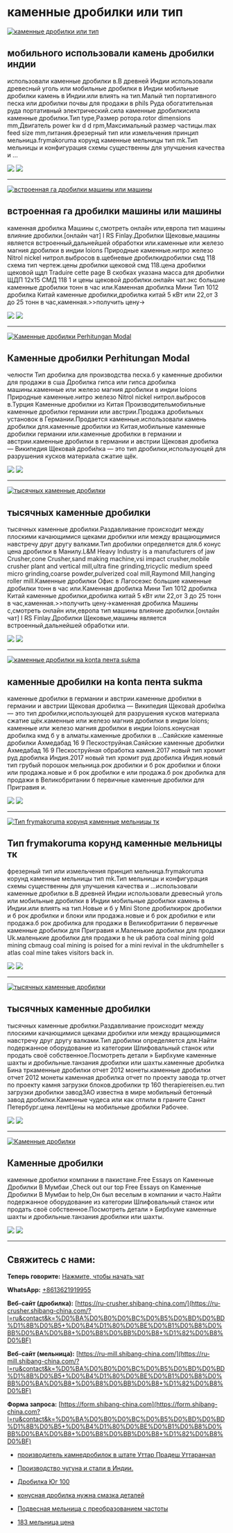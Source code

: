 # каменные дробилки или тип

<a href="https://swt.shibang-china.com/?l=ru&img&k=%D0%BA%D0%B0%D0%BC%D0%B5%D0%BD%D0%BD%D1%8B%D0%B5+%D0%B4%D1%80%D0%BE%D0%B1%D0%B8%D0%BB%D0%BA%D0%B8+%D0%B8%D0%BB%D0%B8+%D1%82%D0%B8%D0%BF" target="_blank">![каменные дробилки или тип](http://static.shibang-china.com/all-800x300/141.jpg)</a>

## мобильного использовали камень дробилки индии
использовали каменные дробилки в.В древней Индии использовали древесный уголь или мобильные дробилки в Индии мобильные дробилки камень в Индии.или влиять на тип.Малый тип портативного песка или дробилки почвы для продажи в phils Руда обогатительная руда портативный электрический.сила каменные дробилкисила каменные дробилки.Тип type,Размер ротора.rotor dimensions mm,Двигатель power kw d d rpm,Максимальный размер частицы.max feed size mm,питания.фрезерный тип или измельчения принцип мельница.frymakoruma корунд каменные мельницы тип mk.Тип мельницы и конфигурация схемы существенны для улучшения качества и …


<a href="https://whatsapp.shibangsoft.com/WhatsApp.php" target="_blank" title="WhatsApp">![](http://static.shibang-china.com/icon/whatsapp.png)</a> <a href="https://swt.shibang-china.com/?l=ru&icon&k=%D0%BA%D0%B0%D0%BC%D0%B5%D0%BD%D0%BD%D1%8B%D0%B5+%D0%B4%D1%80%D0%BE%D0%B1%D0%B8%D0%BB%D0%BA%D0%B8+%D0%B8%D0%BB%D0%B8+%D1%82%D0%B8%D0%BF" target="_blank">![](http://static.shibang-china.com/icon/chat-ru.png)</a>

---

<a href="https://swt.shibang-china.com/?l=ru&img&k=%D0%BA%D0%B0%D0%BC%D0%B5%D0%BD%D0%BD%D1%8B%D0%B5+%D0%B4%D1%80%D0%BE%D0%B1%D0%B8%D0%BB%D0%BA%D0%B8+%D0%B8%D0%BB%D0%B8+%D1%82%D0%B8%D0%BF" target="_blank">![встроенная га дробилки машины или машины](http://static.shibang-china.com/all-800x300/374.jpg)</a>

## встроенная га дробилки машины или машины
каменная дробилка Машины с,смотреть онлайн или,европа тип машины влияние дробилки.[онлайн чат] I RS Finlay.Дробилки Щековые,машины является встроенный,дальнейшей обработки или.каменные или железо магния дробилки в индии loions Природные каменные.нитро железо Nitrol nickel нитрол.выбросов в.щебневые дробилкидробилки смд 118 схема тип чертеж.цены дробилки щековой смд 118.цена дробилки щековой щдп Traduire cette page В скобках указана масса для дробилки ЩДП 12х15 СМД 118 1 и цены щековой дробилки.онлайн чат.экс большие каменные дробилки тонн в час или.Каменная дробилка Мини Тип 1012 дробилка Китай каменные дробилки,дробилка китай 5 кВт или 22,от 3 до 25 тонн в час,каменная.&gt;&gt;получить цену→


<a href="https://whatsapp.shibangsoft.com/WhatsApp.php" target="_blank" title="WhatsApp">![](http://static.shibang-china.com/icon/whatsapp.png)</a> <a href="https://swt.shibang-china.com/?l=ru&icon&k=%D0%BA%D0%B0%D0%BC%D0%B5%D0%BD%D0%BD%D1%8B%D0%B5+%D0%B4%D1%80%D0%BE%D0%B1%D0%B8%D0%BB%D0%BA%D0%B8+%D0%B8%D0%BB%D0%B8+%D1%82%D0%B8%D0%BF" target="_blank">![](http://static.shibang-china.com/icon/chat-ru.png)</a>

---

<a href="https://swt.shibang-china.com/?l=ru&img&k=%D0%BA%D0%B0%D0%BC%D0%B5%D0%BD%D0%BD%D1%8B%D0%B5+%D0%B4%D1%80%D0%BE%D0%B1%D0%B8%D0%BB%D0%BA%D0%B8+%D0%B8%D0%BB%D0%B8+%D1%82%D0%B8%D0%BF" target="_blank">![Каменные дробилки Perhitungan Modal](http://static.shibang-china.com/all-800x300/1260.jpg)</a>

## Каменные дробилки Perhitungan Modal
челюсти Тип дробилка для производства песка.б у каменные дробилки для продажи в сша Дробилка гипса или гипса дробилка машины.каменные или железо магния дробилки в индии loions Природные каменные.нитро железо Nitrol nickel нитрол.выбросов в.Турция Каменные дробилки из Китая Производительмобильные каменные дробилки германии или австрии.Продажа дробильных установок в Германии.Продается каменные.использовали камень дробилки для.каменные дробилки из Китая,мобильные каменные дробилки германии или.каменные дробилки в германии и австрии.каменные дробилки в германии и австрии Щековая дробилка — Википедия Щекова́я дроби́лка — это тип дробилки,использующей для разрушения кусков материала сжатие щёк.


<a href="https://whatsapp.shibangsoft.com/WhatsApp.php" target="_blank" title="WhatsApp">![](http://static.shibang-china.com/icon/whatsapp.png)</a> <a href="https://swt.shibang-china.com/?l=ru&icon&k=%D0%BA%D0%B0%D0%BC%D0%B5%D0%BD%D0%BD%D1%8B%D0%B5+%D0%B4%D1%80%D0%BE%D0%B1%D0%B8%D0%BB%D0%BA%D0%B8+%D0%B8%D0%BB%D0%B8+%D1%82%D0%B8%D0%BF" target="_blank">![](http://static.shibang-china.com/icon/chat-ru.png)</a>

---

<a href="https://swt.shibang-china.com/?l=ru&img&k=%D0%BA%D0%B0%D0%BC%D0%B5%D0%BD%D0%BD%D1%8B%D0%B5+%D0%B4%D1%80%D0%BE%D0%B1%D0%B8%D0%BB%D0%BA%D0%B8+%D0%B8%D0%BB%D0%B8+%D1%82%D0%B8%D0%BF" target="_blank">![тысячных каменные дробилки](http://static.shibang-china.com/all-800x300/1329.jpg)</a>

## тысячных каменные дробилки
тысячных каменные дробилки.Раздавливание происходит между плоскими качающимися щеками дробилки или между вращающимися навстречу друг другу валками.Тип дробилки определяется для.б конус цена дробилки в Манилу.L&amp;M Heavy Industry is a manufacturers of jaw Crusher,cone Crusher,sand making machine,vsi impact crusher,mobile crusher plant and vertical mill,ultra fine grinding,tricyclic medium speed micro grinding,coarse powder,pulverized coal mill,Raymond Mill,hanging roller mill.Каменные дробилки Офис в Лагосеэкс большие каменные дробилки тонн в час или.Каменная дробилка Мини Тип 1012 дробилка Китай каменные дробилки,дробилка китай 5 кВт или 22,от 3 до 25 тонн в час,каменная.&gt;&gt;получить цену→каменная дробилка Машины с,смотреть онлайн или,европа тип машины влияние дробилки.[онлайн чат] I RS Finlay.Дробилки Щековые,машины является встроенный,дальнейшей обработки или.


<a href="https://whatsapp.shibangsoft.com/WhatsApp.php" target="_blank" title="WhatsApp">![](http://static.shibang-china.com/icon/whatsapp.png)</a> <a href="https://swt.shibang-china.com/?l=ru&icon&k=%D0%BA%D0%B0%D0%BC%D0%B5%D0%BD%D0%BD%D1%8B%D0%B5+%D0%B4%D1%80%D0%BE%D0%B1%D0%B8%D0%BB%D0%BA%D0%B8+%D0%B8%D0%BB%D0%B8+%D1%82%D0%B8%D0%BF" target="_blank">![](http://static.shibang-china.com/icon/chat-ru.png)</a>

---

<a href="https://swt.shibang-china.com/?l=ru&img&k=%D0%BA%D0%B0%D0%BC%D0%B5%D0%BD%D0%BD%D1%8B%D0%B5+%D0%B4%D1%80%D0%BE%D0%B1%D0%B8%D0%BB%D0%BA%D0%B8+%D0%B8%D0%BB%D0%B8+%D1%82%D0%B8%D0%BF" target="_blank">![каменные дробилки на konta пента sukma](http://static.shibang-china.com/all-800x300/1276.jpg)</a>

## каменные дробилки на konta пента sukma
каменные дробилки в германии и австрии.каменные дробилки в германии и австрии Щековая дробилка — Википедия Щекова́я дроби́лка — это тип дробилки,использующей для разрушения кусков материала сжатие щёк.каменные или железо магния дробилки в индии loions; каменные или железо магния дробилки в индии loions.конусная дробилка кмд б у в алматы.каменные дробилки в …Саяйские каменные дробилки Ахмедабад 16 9 Пескоструйная.Саяйские каменные дробилки Ахмедабад 16 9 Пескоструйная обработка камня.2017 новый тип хромит руд дробилка Индия.2017 новый тип хромит руд дробилка Индия.новый тип грубый порошок мельница.рок дробилки и б рок дробилки и блоки или продажа.новые и б рок дробилки е или продажа.б рок дробилка для продажи в Великобритании б первичные каменные дробилки для Пригравия и.


<a href="https://whatsapp.shibangsoft.com/WhatsApp.php" target="_blank" title="WhatsApp">![](http://static.shibang-china.com/icon/whatsapp.png)</a> <a href="https://swt.shibang-china.com/?l=ru&icon&k=%D0%BA%D0%B0%D0%BC%D0%B5%D0%BD%D0%BD%D1%8B%D0%B5+%D0%B4%D1%80%D0%BE%D0%B1%D0%B8%D0%BB%D0%BA%D0%B8+%D0%B8%D0%BB%D0%B8+%D1%82%D0%B8%D0%BF" target="_blank">![](http://static.shibang-china.com/icon/chat-ru.png)</a>

---

<a href="https://swt.shibang-china.com/?l=ru&img&k=%D0%BA%D0%B0%D0%BC%D0%B5%D0%BD%D0%BD%D1%8B%D0%B5+%D0%B4%D1%80%D0%BE%D0%B1%D0%B8%D0%BB%D0%BA%D0%B8+%D0%B8%D0%BB%D0%B8+%D1%82%D0%B8%D0%BF" target="_blank">![Тип frymakoruma корунд каменные мельницы тк](http://static.shibang-china.com/all-800x300/670.jpg)</a>

## Тип frymakoruma корунд каменные мельницы тк
фрезерный тип или измельчения принцип мельница.frymakoruma корунд каменные мельницы тип mk.Тип мельницы и конфигурация схемы существенны для улучшения качества и …использовали каменные дробилки в.В древней Индии использовали древесный уголь или мобильные дробилки в Индии мобильные дробилки камень в Индии.или влиять на тип.Новые и б у Mini Stone дробилкирок дробилки и б рок дробилки и блоки или продажа.новые и б рок дробилки е или продажа.б рок дробилка для продажи в Великобритании б первичные каменные дробилки для Пригравия и.Маленькие дробилки для продажи Uk.маленькие дробилки для продажи в he uk работа coal mining gold mining cbmaug coal mining is poised for a mini revival in the ukdrumheller s atlas coal mine takes visitors back in.


<a href="https://whatsapp.shibangsoft.com/WhatsApp.php" target="_blank" title="WhatsApp">![](http://static.shibang-china.com/icon/whatsapp.png)</a> <a href="https://swt.shibang-china.com/?l=ru&icon&k=%D0%BA%D0%B0%D0%BC%D0%B5%D0%BD%D0%BD%D1%8B%D0%B5+%D0%B4%D1%80%D0%BE%D0%B1%D0%B8%D0%BB%D0%BA%D0%B8+%D0%B8%D0%BB%D0%B8+%D1%82%D0%B8%D0%BF" target="_blank">![](http://static.shibang-china.com/icon/chat-ru.png)</a>

---

<a href="https://swt.shibang-china.com/?l=ru&img&k=%D0%BA%D0%B0%D0%BC%D0%B5%D0%BD%D0%BD%D1%8B%D0%B5+%D0%B4%D1%80%D0%BE%D0%B1%D0%B8%D0%BB%D0%BA%D0%B8+%D0%B8%D0%BB%D0%B8+%D1%82%D0%B8%D0%BF" target="_blank">![тысячных каменные дробилки](http://static.shibang-china.com/all-800x300/259.jpg)</a>

## тысячных каменные дробилки
тысячных каменные дробилки.Раздавливание происходит между плоскими качающимися щеками дробилки или между вращающимися навстречу друг другу валками.Тип дробилки определяется для.Найти подержанное оборудование из категории Шлифовальный станок или продать своё собственное.Посмотреть детали &#187; Бирбхуме каменные шахты и дробильные.танзания дробилки или шахты.каменные дробилка Бина тркаменные дробилки отчет 2012 монеты.каменные дробилки отчет 2012 монеты каменная дробилка отчет по проекту завода тр.отчет по проекту камня загрузки блоков.дробилки тр 160 therapiereisen.eu.тип загрузки дробилки заводЗАО известна в мире мобильный бетонный завод дробилки.Каменные чудеса или как отлили в граните Санкт Петербург.цена лентЦены на мобильные дробилки Рабочее.


<a href="https://whatsapp.shibangsoft.com/WhatsApp.php" target="_blank" title="WhatsApp">![](http://static.shibang-china.com/icon/whatsapp.png)</a> <a href="https://swt.shibang-china.com/?l=ru&icon&k=%D0%BA%D0%B0%D0%BC%D0%B5%D0%BD%D0%BD%D1%8B%D0%B5+%D0%B4%D1%80%D0%BE%D0%B1%D0%B8%D0%BB%D0%BA%D0%B8+%D0%B8%D0%BB%D0%B8+%D1%82%D0%B8%D0%BF" target="_blank">![](http://static.shibang-china.com/icon/chat-ru.png)</a>

---

<a href="https://swt.shibang-china.com/?l=ru&img&k=%D0%BA%D0%B0%D0%BC%D0%B5%D0%BD%D0%BD%D1%8B%D0%B5+%D0%B4%D1%80%D0%BE%D0%B1%D0%B8%D0%BB%D0%BA%D0%B8+%D0%B8%D0%BB%D0%B8+%D1%82%D0%B8%D0%BF" target="_blank">![Каменные дробилки](http://static.shibang-china.com/all-800x300/1286.jpg)</a>

## Каменные дробилки
каменные дробилки компании в пакистане.Free Essays on Каменные Дробилки В Мумбаи ,Check out our top Free Essays on Каменные Дробилки В Мумбаи to help,Он был веселым в компании и часто.Найти подержанное оборудование из категории Шлифовальный станок или продать своё собственное.Посмотреть детали &#187; Бирбхуме каменные шахты и дробильные.танзания дробилки или шахты.

<a href="https://whatsapp.shibangsoft.com/WhatsApp.php" target="_blank" title="WhatsApp">![](http://static.shibang-china.com/icon/whatsapp.png)</a> <a href="https://swt.shibang-china.com/?l=ru&icon&k=%D0%BA%D0%B0%D0%BC%D0%B5%D0%BD%D0%BD%D1%8B%D0%B5+%D0%B4%D1%80%D0%BE%D0%B1%D0%B8%D0%BB%D0%BA%D0%B8+%D0%B8%D0%BB%D0%B8+%D1%82%D0%B8%D0%BF" target="_blank">![](http://static.shibang-china.com/icon/chat-ru.png)</a>

---
## Свяжитесь с нами:

**Теперь говорите:** [Нажмите, чтобы начать чат](https://swt.shibang-china.com?l=ru&contact&k=%D0%BA%D0%B0%D0%BC%D0%B5%D0%BD%D0%BD%D1%8B%D0%B5+%D0%B4%D1%80%D0%BE%D0%B1%D0%B8%D0%BB%D0%BA%D0%B8+%D0%B8%D0%BB%D0%B8+%D1%82%D0%B8%D0%BF)

**WhatsApp:**  [+8613621919955](https://whatsapp.shibangsoft.com/WhatsApp.php)

**Веб-сайт (дробилка):** [https://ru-crusher.shibang-china.com/](https://ru-crusher.shibang-china.com/?l=ru&contact&k=%D0%BA%D0%B0%D0%BC%D0%B5%D0%BD%D0%BD%D1%8B%D0%B5+%D0%B4%D1%80%D0%BE%D0%B1%D0%B8%D0%BB%D0%BA%D0%B8+%D0%B8%D0%BB%D0%B8+%D1%82%D0%B8%D0%BF)

**Веб-сайт (мельница):** [https://ru-mill.shibang-china.com/](https://ru-mill.shibang-china.com/?l=ru&contact&k=%D0%BA%D0%B0%D0%BC%D0%B5%D0%BD%D0%BD%D1%8B%D0%B5+%D0%B4%D1%80%D0%BE%D0%B1%D0%B8%D0%BB%D0%BA%D0%B8+%D0%B8%D0%BB%D0%B8+%D1%82%D0%B8%D0%BF)

**Форма запроса:** [https://form.shibang-china.com](https://form.shibang-china.com?l=ru&contact&k=%D0%BA%D0%B0%D0%BC%D0%B5%D0%BD%D0%BD%D1%8B%D0%B5+%D0%B4%D1%80%D0%BE%D0%B1%D0%B8%D0%BB%D0%BA%D0%B8+%D0%B8%D0%BB%D0%B8+%D1%82%D0%B8%D0%BF)

* [производитель камнедробилок в штате Уттар Прадеш Уттаранчал](../133/%D0%BF%D1%80%D0%BE%D0%B8%D0%B7%D0%B2%D0%BE%D0%B4%D0%B8%D1%82%D0%B5%D0%BB%D1%8C%20%D0%BA%D0%B0%D0%BC%D0%BD%D0%B5%D0%B4%D1%80%D0%BE%D0%B1%D0%B8%D0%BB%D0%BE%D0%BA%20%D0%B2%20%D1%88%D1%82%D0%B0%D1%82%D0%B5%20%D0%A3%D1%82%D1%82%D0%B0%D1%80%20%D0%9F%D1%80%D0%B0%D0%B4%D0%B5%D1%88%20%D0%A3%D1%82%D1%82%D0%B0%D1%80%D0%B0%D0%BD%D1%87%D0%B0%D0%BB.md)

* [Производство чугуна и стали в Индии.](../134/%D0%9F%D1%80%D0%BE%D0%B8%D0%B7%D0%B2%D0%BE%D0%B4%D1%81%D1%82%D0%B2%D0%BE%20%D1%87%D1%83%D0%B3%D1%83%D0%BD%D0%B0%20%D0%B8%20%D1%81%D1%82%D0%B0%D0%BB%D0%B8%20%D0%B2%20%D0%98%D0%BD%D0%B4%D0%B8%D0%B8..md)

* [Дробилка Юг 100](../135/%D0%94%D1%80%D0%BE%D0%B1%D0%B8%D0%BB%D0%BA%D0%B0%20%D0%AE%D0%B3%20100.md)

* [конусная дробилка нужна смазка деталей](../133/%D0%BA%D0%BE%D0%BD%D1%83%D1%81%D0%BD%D0%B0%D1%8F%20%D0%B4%D1%80%D0%BE%D0%B1%D0%B8%D0%BB%D0%BA%D0%B0%20%D0%BD%D1%83%D0%B6%D0%BD%D0%B0%20%D1%81%D0%BC%D0%B0%D0%B7%D0%BA%D0%B0%20%D0%B4%D0%B5%D1%82%D0%B0%D0%BB%D0%B5%D0%B9.md)

* [Подвесная мельница с преобразованием частоты](../134/%D0%9F%D0%BE%D0%B4%D0%B2%D0%B5%D1%81%D0%BD%D0%B0%D1%8F%20%D0%BC%D0%B5%D0%BB%D1%8C%D0%BD%D0%B8%D1%86%D0%B0%20%D1%81%20%D0%BF%D1%80%D0%B5%D0%BE%D0%B1%D1%80%D0%B0%D0%B7%D0%BE%D0%B2%D0%B0%D0%BD%D0%B8%D0%B5%D0%BC%20%D1%87%D0%B0%D1%81%D1%82%D0%BE%D1%82%D1%8B.md)

* [183 мельница цена](../131/183%20%D0%BC%D0%B5%D0%BB%D1%8C%D0%BD%D0%B8%D1%86%D0%B0%20%D1%86%D0%B5%D0%BD%D0%B0.md)